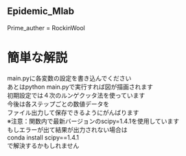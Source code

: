 ## Epidemic_Mlab
Prime_auther = RockinWool<br>
# 簡単な解説
main.pyに各変数の設定を書き込んでください<br>
あとはpython main.pyで実行すれば図が描画されます<br>
初期設定では４次のルンゲクッタ法を使っています<br>
今後は各ステップごとの数値データを<br>
ファイル出力して保存できるようにがんばります<br>
※注意：関数内で最新バージョンのscipy=1.4.1を使用しています<br>
        もしエラーが出て結果が出力されない場合は<br>
        conda install scipy==1.4.1<br>
        で解決するかもしれません